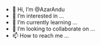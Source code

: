 - 👋 Hi, I’m @AzarAndu
- 👀 I’m interested in ...
- 🌱 I’m currently learning ...
- 💞️ I’m looking to collaborate on ...
- 📫 How to reach me ...

<!---
AzarAndu/AzarAndu is a ✨ special ✨ repository because its `README.md` (this file) appears on your GitHub profile.
You can click the Preview link to take a look at your changes.
--->
